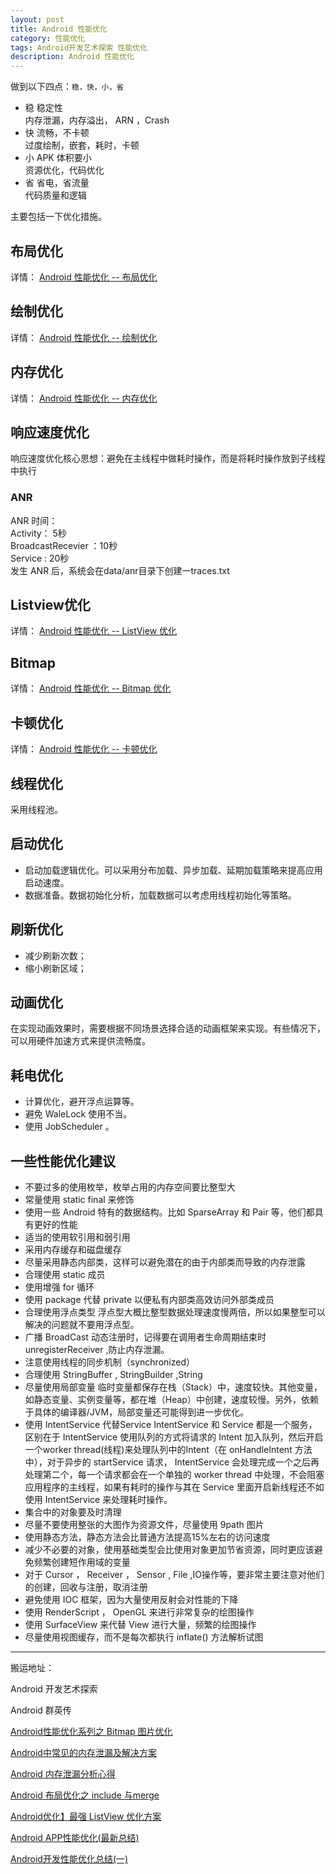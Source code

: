 ```yaml
---
layout: post
title: Android 性能优化
category: 性能优化
tags: Android开发艺术探索 性能优化
description: Android 性能优化
---
```


<!-- * content -->
<!-- {:toc} -->

做到以下四点：`稳，快，小，省`
* 稳   稳定性  
  内存泄漏，内存溢出， ARN ，Crash
* 快   流畅，不卡顿   
  过度绘制，嵌套，耗时，卡顿
* 小 APK 体积要小   
  资源优化，代码优化
* 省   省电，省流量   
  代码质量和逻辑

主要包括一下优化措施。

## 布局优化
详情： [ Android 性能优化 -- 布局优化 ](../../../../2018/07/17/Android-performance-optimization-layout/)
## 绘制优化
详情： [ Android 性能优化 -- 绘制优化 ](../../../../2018/08/05/Android-performance-optimization-draw/)
## 内存优化
详情： [ Android 性能优化 -- 内存优化 ](../../../../2019/05/12/Android-performance-optimization-memory/)

## 响应速度优化
响应速度优化核心思想：避免在主线程中做耗时操作，而是将耗时操作放到子线程中执行

### ANR
ANR 时间：   
Activity： 5秒    
BroadcastRecevier ：10秒     
Service : 20秒    
发生 ANR 后，系统会在data/anr目录下创建一traces.txt

## Listview优化
详情： [ Android 性能优化 -- ListView 优化 ](../../../../2018/01/20/Android-performance-optimization-listview/)


## Bitmap

详情： [ Android 性能优化 -- Bitmap 优化 ](../../../../2018/07/27/Android-performance-optimization-bitmap/)

## 卡顿优化
详情： [ Android 性能优化 -- 卡顿优化 ](../../../../2020/02/06/Android-performance-optimization-block/)

## 线程优化
采用线程池。

## 启动优化
* 启动加载逻辑优化。可以采用分布加载、异步加载、延期加载策略来提高应用启动速度。
* 数据准备。数据初始化分析，加载数据可以考虑用线程初始化等策略。

## 刷新优化
* 减少刷新次数；
* 缩小刷新区域；

## 动画优化
在实现动画效果时，需要根据不同场景选择合适的动画框架来实现。有些情况下，可以用硬件加速方式来提供流畅度。

## 耗电优化
* 计算优化，避开浮点运算等。
* 避免 WaleLock 使用不当。
* 使用 JobScheduler 。

## 一些性能优化建议
* 不要过多的使用枚举，枚举占用的内存空间要比整型大
* 常量使用 static final 来修饰
* 使用一些 Android 特有的数据结构。比如 SparseArray 和 Pair 等，他们都具有更好的性能
* 适当的使用软引用和弱引用
* 采用内存缓存和磁盘缓存
* 尽量采用静态内部类，这样可以避免潜在的由于内部类而导致的内存泄露
* 合理使用 static 成员
* 使用增强 for 循环
* 使用 package 代替 private 以便私有内部类高效访问外部类成员
* 合理使用浮点类型  浮点型大概比整型数据处理速度慢两倍，所以如果整型可以解决的问题就不要用浮点型。
* 广播 BroadCast 动态注册时，记得要在调用者生命周期结束时 unregisterReceiver ,防止内存泄漏。
* 注意使用线程的同步机制（synchronized）
* 合理使用 StringBuffer , StringBuilder ,String
* 尽量使用局部变量 临时变量都保存在栈（Stack）中，速度较快。其他变量，如静态变量、实例变量等，都在堆（Heap）中创建，速度较慢。另外，依赖于具体的编译器/JVM，局部变量还可能得到进一步优化。
* 使用 IntentService 代替Service
IntentService 和 Service 都是一个服务，区别在于 IntentService 使用队列的方式将请求的 Intent 加入队列，然后开启一个worker thread(线程)来处理队列中的Intent（在 onHandleIntent 方法中），对于异步的 startService 请求， IntentService 会处理完成一个之后再处理第二个，每一个请求都会在一个单独的 worker thread 中处理，不会阻塞应用程序的主线程，如果有耗时的操作与其在 Service 里面开启新线程还不如使用 IntentService 来处理耗时操作。
* 集合中的对象要及时清理
* 尽量不要使用整张的大图作为资源文件，尽量使用 9path 图片
* 使用静态方法，静态方法会比普通方法提高15%左右的访问速度
* 减少不必要的对象，使用基础类型会比使用对象更加节省资源，同时更应该避免频繁创建短作用域的变量
* 对于 Cursor ， Receiver ， Sensor , File ,IO操作等，要非常主要注意对他们的创建，回收与注册，取消注册
* 避免使用 IOC 框架，因为大量使用反射会对性能的下降
* 使用 RenderScript ， OpenGL 来进行非常复杂的绘图操作
* 使用 SurfaceView 来代替 View 进行大量，频繁的绘图操作
* 尽量使用视图缓存，而不是每次都执行 inflate() 方法解析试图




---   
搬运地址：    

Android 开发艺术探索      

Android 群英传     

[Android性能优化系列之 Bitmap 图片优化](https://blog.csdn.net/u012124438/article/details/66087785)   

[Android中常见的内存泄漏及解决方案](https://blog.csdn.net/u014005316/article/details/63258107)   

[Android 内存泄漏分析心得](https://zhuanlan.zhihu.com/p/25213586)     

[Android 布局优化之 include 与merge](https://blog.csdn.net/a740169405/article/details/50473909)

[Android优化】最强 ListView 优化方案](http://blog.csdn.net/gs12software/article/details/51173392)

[Android APP性能优化(最新总结)](http://blog.csdn.net/csdn_aiyang/article/details/74989318)

[Android开发性能优化总结(一)](http://blog.csdn.net/gs12software/article/details/51173392)
